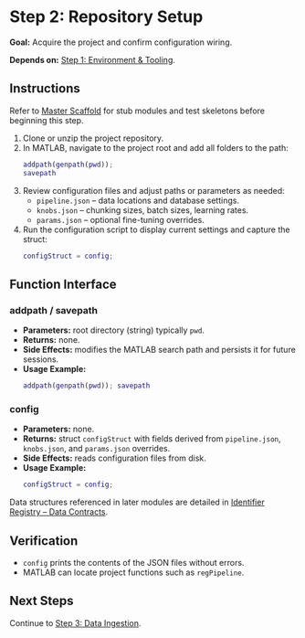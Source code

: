 # Step 2: Repository Setup

**Goal:** Acquire the project and confirm configuration wiring.

**Depends on:** [Step 1: Environment & Tooling](step01_environment_tooling.md).

## Instructions
Refer to [Master Scaffold](master_scaffold.md) for stub modules and test skeletons before beginning this step.

1. Clone or unzip the project repository.
2. In MATLAB, navigate to the project root and add all folders to the path:
   ```matlab
   addpath(genpath(pwd));
   savepath
   ```
3. Review configuration files and adjust paths or parameters as needed:
   - `pipeline.json` – data locations and database settings.
   - `knobs.json` – chunking sizes, batch sizes, learning rates.
   - `params.json` – optional fine-tuning overrides.
4. Run the configuration script to display current settings and capture the struct:
   ```matlab
   configStruct = config;
   ```

## Function Interface
### addpath / savepath
- **Parameters:** root directory (string) typically `pwd`.
- **Returns:** none.
- **Side Effects:** modifies the MATLAB search path and persists it for future sessions.
- **Usage Example:**
  ```matlab
  addpath(genpath(pwd)); savepath
  ```

### config
- **Parameters:** none.
- **Returns:** struct `configStruct` with fields derived from `pipeline.json`, `knobs.json`, and `params.json` overrides.
- **Side Effects:** reads configuration files from disk.
- **Usage Example:**
  ```matlab
  configStruct = config;
  ```

Data structures referenced in later modules are detailed in [Identifier Registry – Data Contracts](identifier_registry.md#data-contracts).

## Verification
- `config` prints the contents of the JSON files without errors.
- MATLAB can locate project functions such as `regPipeline`.

## Next Steps
Continue to [Step 3: Data Ingestion](step03_data_ingestion.md).
